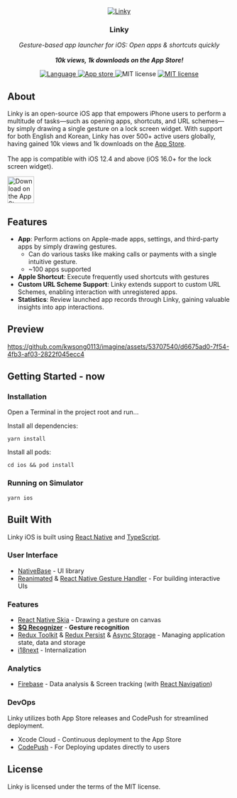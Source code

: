 [App Store]: https://apple.co/458U0ul
[React Native]: https://github.com/facebook/react-native
[TypeScript]: https://github.com/microsoft/TypeScript
[Firebase]: https://github.com/invertase/react-native-firebase
[CodePush]: https://github.com/microsoft/react-native-code-push
[React Navigation]: https://github.com/react-navigation/react-navigation
[i18next]: https://github.com/i18next/react-i18next
[NativeBase]: https://github.com/GeekyAnts/NativeBase
[Redux Persist]: https://github.com/rt2zz/redux-persist
[Async Storage]: https://github.com/react-native-async-storage/async-storage
[Redux Toolkit]: https://github.com/reduxjs/redux-toolkit
[Reanimated]: https://github.com/software-mansion/react-native-reanimated
[React Native Gesture Handler]: https://github.com/software-mansion/react-native-gesture-handler
[React Native Skia]: https://github.com/Shopify/react-native-skia
[$Q Recognizer]: https://depts.washington.edu/acelab/proj/dollar/qdollar.html


<div align="center">
   <a href="https://apple.co/458U0ul">
     <img src="https://leafy-wisp-bfecb8.netlify.app/images/screenshot/github_preview.png" alt="Linky">
   </a>
    <h3>Linky</h3>
</div>
<p align="center">
  <em>
    Gesture-based app launcher for iOS: Open apps & shortcuts quickly
    <br/><br/>
    <b>10k views, 1k downloads on the App Store!</b>
  </em>
</p>
<p align="center">
  <a href="https://github.com/search?q=repo%3Akwsong0113%2Fimagine++language%3ATypeScript&type=code" target="_blank">
    <img src="https://img.shields.io/github/languages/top/kwsong0113/imagine" alt="Language">
  </a>
  <a href="https://apple.co/458U0ul" target="_blank">
    <img src="https://img.shields.io/itunes/v/6449445087?logo=Apple&label=App%20Store" alt="App store">
  </a>
   <img src="https://img.shields.io/badge/iOS-12.4+-blue?logo=Apple" alt="MIT license">
  <a href="https://github.com/kwsong0113/imagine/blob/master/LICENSE" target="_blank">
    <img src="https://img.shields.io/badge/License-MIT-teal.svg" alt="MIT license">
  </a>
</p>

## About
Linky is an open-source iOS app that empowers iPhone users to perform a multitude of tasks—such as opening apps, shortcuts, and URL schemes—by simply drawing a single gesture on a lock screen widget. With support for both English and Korean, Linky has over 500+ active users globally, having gained 10k views and 1k downloads on the [App Store].
<br/><br/>
The app is compatible with iOS 12.4 and above (iOS 16.0+ for the lock screen widget).

<a href="https://apps.apple.com/us/app/linky-quick-app-launcher/id6449445087?itsct=apps_box_badge&amp;itscg=30200">
  <img src="https://tools.applemediaservices.com/api/badges/download-on-the-app-store/black/en-us?size=250x83&amp;releaseDate=1684800000" alt="Download on the App Store" height="60px">
</a>

## Features
- **App**: Perform actions on Apple-made apps, settings, and third-party apps by simply drawing gestures.
  - Can do various tasks like making calls or payments with a single intuitive gesture.
  - ~100 apps supported
- **Apple Shortcut**: Execute frequently used shortcuts with gestures
- **Custom URL Scheme Support**: Linky extends support to custom URL Schemes, enabling interaction with unregistered apps.
- **Statistics**: Review launched app records through Linky, gaining valuable insights into app interactions.

## Preview

https://github.com/kwsong0113/imagine/assets/53707540/d6675ad0-7f54-4fb3-af03-2822f045ecc4


## Getting Started - now
### Installation
Open a Terminal in the project root and run...

Install all dependencies:
```shell
yarn install
```
Install all pods:
``` shell
cd ios && pod install
```
### Running on Simulator
```shell
yarn ios
```

## Built With
Linky iOS is built using [React Native] and [TypeScript].

### User Interface
- [NativeBase] - UI library
- [Reanimated] & [React Native Gesture Handler] - For building interactive UIs
### Features
- [React Native Skia] - Drawing a gesture on canvas
- **[$Q Recognizer]** - **Gesture recognition**
- [Redux Toolkit] & [Redux Persist] & [Async Storage] - Managing application state, data and storage
- [i18next] - Internalization

### Analytics
- [Firebase] - Data analysis & Screen tracking (with [React Navigation])

### DevOps
Linky utilizes both App Store releases and CodePush for streamlined deployment.
- Xcode Cloud - Continuous deployment to the App Store
- [CodePush] - For Deploying updates directly to users

## License
Linky is licensed under the terms of the MIT license.
